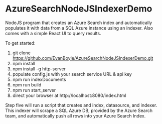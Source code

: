 # AzureSearchNodeJSIndexerDemo
 NodeJS program that creates an Azure Search index and automatically populates it with data from a SQL Azure instance using an indexer.
  Also comes with a simple React UI to query results.
  
  To get started:
  
  1. git clone https://github.com/EvanBoyle/AzureSearchNodeJSIndexerDemo.git
  2. npm install
  3. npm install -g http-server
  4. populate config.js with your search service URL & api key
  5. npm run indexDocuments 
  6. npm run build
  7. npm run start_server
  8. direct your browser at http://localhost:8080/index.html
  
Step five will run a script that creates and index, datasource, and indexer.  This indexer will scrape a 
SQL Azure DB, provided by the Azure Search team, and automatically push all rows into your Azure Search Index.
